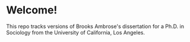 # Welcome!

This repo tracks versions of Brooks Ambrose's dissertation for a Ph.D. in Sociology from the University of California, Los Angeles.
